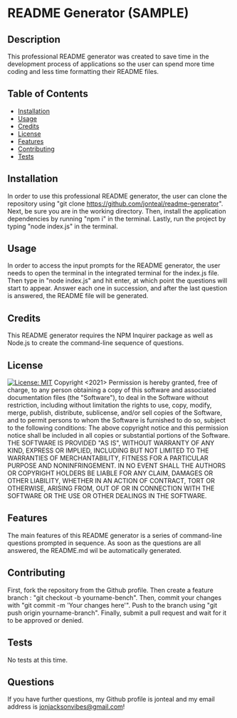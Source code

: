 # README Generator (SAMPLE)

## Description
This professional README generator was created to save time in the development process of applications so the user can spend more time coding and less time formatting their README files.

## Table of Contents
- [Installation](#installation)
- [Usage](#usage)
- [Credits](#credits)
- [License](#license)
- [Features](#features)
- [Contributing](#contributing)
- [Tests](#tests)

## Installation
In order to use this professional README generator, the user can clone the repository using "git clone https://github.com/jonteal/readme-generator". Next, be sure you are in the working directory. Then, install the application dependencies by running "npm i" in the terminal. Lastly, run the project by typing "node index.js" in the terminal.

## Usage
In order to access the input prompts for the README generator, the user needs to open the terminal in the integrated terminal for the index.js file. Then type in "node index.js" and hit enter, at which point the questions will start to appear. Answer each one in succession, and after the last question is answered, the README file will be generated.

## Credits
This README generator requires the NPM Inquirer package as well as Node.js to create the command-line sequence of questions.

## License
[![License: MIT](https://img.shields.io/badge/License-MIT-yellow.svg)](https://opensource.org/licenses/MIT)
    Copyright <2021>
Permission is hereby granted, free of charge, to any person obtaining a copy of this software and associated documentation files (the "Software"), to deal in the Software without restriction, including without limitation the rights to use, copy, modify, merge, publish, distribute, sublicense, and/or sell copies of the Software, and to permit persons to whom the Software is furnished to do so, subject to the following conditions:
The above copyright notice and this permission notice shall be included in all copies or substantial portions of the Software.
THE SOFTWARE IS PROVIDED "AS IS", WITHOUT WARRANTY OF ANY KIND, EXPRESS OR IMPLIED, INCLUDING BUT NOT LIMITED TO THE WARRANTIES OF MERCHANTABILITY, FITNESS FOR A PARTICULAR PURPOSE AND NONINFRINGEMENT. IN NO EVENT SHALL THE AUTHORS OR COPYRIGHT HOLDERS BE LIABLE FOR ANY CLAIM, DAMAGES OR OTHER LIABILITY, WHETHER IN AN ACTION OF CONTRACT, TORT OR OTHERWISE, ARISING FROM, OUT OF OR IN CONNECTION WITH THE SOFTWARE OR THE USE OR OTHER DEALINGS IN THE SOFTWARE.

## Features
The main features of this README generator is a series of command-line questions prompted in sequence. As soon as the questions are all answered, the README.md wil be automatically generated.

## Contributing
First, fork the repository from the Github profile. Then create a feature branch : "git checkout -b yourname-bench". Then, commit your changes with "git commit -m 'Your changes here'". Push to the branch using "git push origin yourname-branch". Finally, submit a pull request and wait for it to be approved or denied.

## Tests
No tests at this time.

## Questions
If you have further questions, my Github profile is jonteal and my email address is jonjacksonvibes@gmail.com!